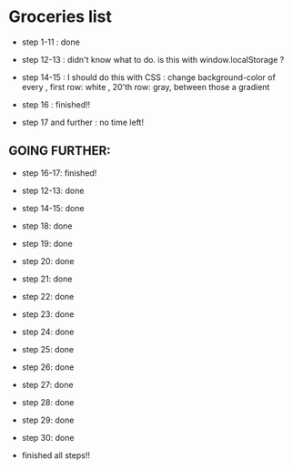 Groceries list
==============

- step 1-11 : done

- step 12-13 : didn't know what to do. is this with window.localStorage ?

- step 14-15 : I should do this with CSS : change background-color of every <tr>, first row: white , 20'th row: gray, between those a gradient

- step 16 : finished!!

- step 17 and further : no time left!

## GOING FURTHER:

- step 16-17: finished!

- step 12-13: done

- step 14-15: done

- step 18: done

- step 19: done

- step 20: done

- step 21: done

- step 22: done

- step 23: done

- step 24: done

- step 25: done

- step 26: done

- step 27: done

- step 28: done

- step 29: done

- step 30: done

- finished all steps!!
